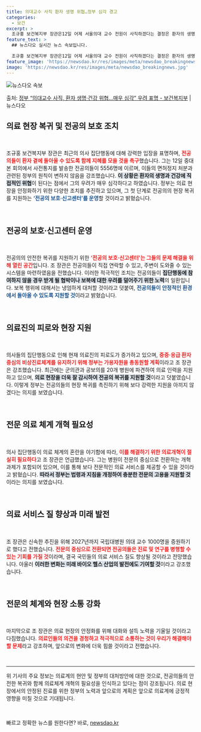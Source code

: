 ```yaml
---
title: 의대교수 사직 환자 생명 위협…정부 심각 경고
categories:
  - 보건
excerpt: >
  조규홍 보건복지부 장관은12일 어제 서울의대 교수 전원이 사직하겠다는 결정은 환자의 생명과 건강을 위협하는 …
feature_text: >
  ## 뉴스다오 실시간 뉴스 속보입니다.

  조규홍 보건복지부 장관은12일 어제 서울의대 교수 전원이 사직하겠다는 결정은 환자의 생명과 건강을 위협하는 …
feature_image: 'https://newsdao.kr/res/images/meta/newsdao_breakingnews.jpg'
image: 'https://newsdao.kr/res/images/meta/newsdao_breakingnews.jpg'
---
```


![뉴스다오 속보](https://newsdao.kr/res/images/meta/newsdao_breakingnews.jpg)

<p>출처: <a href="https://newsdao.kr/3322" rel="dofollow">정부 “의대교수 사직, 환자 생명·건강 위협…매우 심각” 우려 표명 - 보건복지부</a> | 뉴스다오</p>

<h2 data-ke-size="size26">의료 현장 복귀 및 전공의 보호 조치</h2>

<p data-ke-size="size16">&nbsp;</p>

조규홍 보건복지부 장관은 최근의 의사 집단행동에 대해 강력한 입장을 표명하며, <b><span style="color: #ee2323;">전공의들이 환자 곁에 돌아올 수 있도록 함께 지혜를 모을 것을 촉구</span></b>했습니다. 그는 12일 중대본 회의에서 사전통지를 발송한 전공의들이 5556명에 이르며, 이들의 면허정지 처분과 관련된 정부의 원칙이 변하지 않음을 강조했습니다. <b><span style="background-color: #21538527;">이 상황은 환자의 생명과 건강에 직접적인 위협</span></b>이 된다는 점에서 그의 우려가 매우 심각하다고 하였습니다. 정부는 의료 현장을 안정화하기 위한 다양한 조치를 추진하고 있으며, 그 첫 단계로 전공의의 현장 복귀를 지원하는 <b><span style="color: #1a5490;">‘전공의 보호·신고센터’를 운영</span></b>할 것이라고 밝혔습니다.

<p data-ke-size="size16">&nbsp;</p>

<h2 data-ke-size="size26">전공의 보호·신고센터 운영</h2>

<p data-ke-size="size16">&nbsp;</p>

전공의의 안전한 복귀를 지원하기 위한 <b><span style="color: #ee2323;">‘전공의 보호·신고센터’는 그들의 문제 해결을 위해 열린 공간</span></b>입니다. 조 장관은 전공의들이 직접 연락할 수 있고, 주변이 도와줄 수 있는 시스템을 마련하였음을 전했습니다. 이러한 적극적인 조치는 전공의들이 <b><span style="background-color: #21538527;">집단행동에 참여하지 않을 경우 받게 될 협박이나 보복에 대한 우려를 덜어주기 위한 노력</span></b>의 일환입니다. 보복 행위에 대해서는 냉엄하게 대처할 것이라고 덧붙여, <b><span style="color: #1a5490;">전공의들이 안정적인 환경에서 돌아올 수 있도록 지원할 것</span></b>이라고 밝혔습니다.

<p data-ke-size="size16">&nbsp;</p>

<h2 data-ke-size="size26">의료진의 피로와 현장 지원</h2>

<p data-ke-size="size16">&nbsp;</p>

의사들의 집단행동으로 인해 현재 의료진의 피로도가 증가하고 있으며, <b><span style="color: #ee2323;">중증·응급 환자 중심의 비상진료체계를 유지하기 위해 정부는 가용자원을 총동원할 계획</span></b>이라고 조 장관은 강조했습니다. 최근에는 군의관과 공보의를 20개 병원에 파견하여 의료 인력을 지원하고 있으며, <b><span style="background-color: #21538527;">의료 현장을 더욱 잘 감시하여 전공의 복귀를 지원할 것</span></b>이라고 덧붙였습니다. 이렇게 정부는 전공의들의 현장 복귀를 촉진하기 위해 보다 강력한 지원을 아끼지 않겠다는 의지를 보였습니다.

<p data-ke-size="size16">&nbsp;</p>

<h2 data-ke-size="size26">전문 의료 체계 개혁 필요성</h2>

<p data-ke-size="size16">&nbsp;</p>

의사 집단행동이 의료 체계의 혼란을 야기함에 따라, <b><span style="color: #ee2323;">이를 해결하기 위한 의료개혁이 절실히 필요하다</span></b>고 조 장관은 언급했습니다. 그는 병원이 전문의 중심으로 전환하는 개혁 과제가 포함되어 있으며, 이를 통해 보다 전문적인 의료 서비스를 제공할 수 있을 것이라고 밝혔습니다. <b><span style="background-color: #21538527;">따라서 정부는 법령과 지침을 개정하여 충분한 전문의 고용을 지원할 것</span></b>이라는 의지를 보였습니다.

<p data-ke-size="size16">&nbsp;</p>

<h2 data-ke-size="size26">의료 서비스 질 향상과 미래 발전</h2>

<p data-ke-size="size16">&nbsp;</p>

조 장관은 신속한 추진을 위해 2027년까지 국립대병원 의대 교수 1000명을 증원하기로 했다고 전했습니다. <b><span style="color: #ee2323;">전문의 중심으로 전환되면 전공의들은 진료 및 연구를 병행할 수 있는 기회를 가질 것</span></b>이라며, 결국 국민들의 의료 서비스 질도 향상될 것이라고 전망했습니다. 아울러 <b><span style="background-color: #21538527;">이러한 변화는 미래 바이오 헬스 산업의 발전에도 기여할 것</span></b>이라고 강조했습니다. 

<p data-ke-size="size16">&nbsp;</p>

<h2 data-ke-size="size26">전문의 체계와 현장 소통 강화</h2>

<p data-ke-size="size16">&nbsp;</p>

마지막으로 조 장관은 의료 현장의 안정화를 위해 대화와 설득 노력을 기울일 것이라고 다짐했습니다. <b><span style="color: #ee2323;">의료인들의 의견을 경청하고 적극적으로 소통하는 것이 우리가 해결해야 할 문제</span></b>라고 강조하며, 앞으로의 변화에 더욱 힘쓸 것이라고 전했습니다.

<p data-ke-size="size16">&nbsp;</p>

---

위 기사의 주요 정보는 의료계의 현안 및 정부의 대처방안에 대한 것으로, 전공의들의 안전한 복귀와 함께 의료체계 개혁의 필요성을 인식하고 있다는 점이 강조됩니다. 의료 현장에서의 안정된 진료를 위한 정부의 노력과 앞으로의 계획은 앞으로 의료계에 긍정적 영향을 미칠 것으로 기대됩니다.

<p data-ke-size="size16">&nbsp;</p> 

빠르고 정확한 뉴스를 원한다면? 바로, <a href="https://newsdao.kr" rel="dofollow">newsdao.kr</a>



